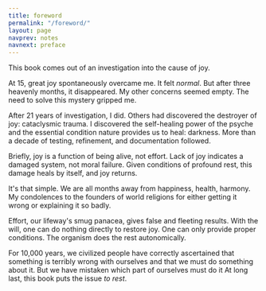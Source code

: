 ```yaml
---
title: foreword
permalink: "/foreword/"
layout: page
navprev: notes
navnext: preface
---
```


This book comes out of an investigation into the cause of joy. 

At 15, great joy spontaneously overcame me. It felt _normal_. But after three heavenly months, it disappeared. My other concerns seemed empty. The need to solve this mystery gripped me.

After 21 years of investigation, I did. Others had discovered the destroyer of joy: cataclysmic trauma. I discovered the self-healing power of the psyche and the essential condition nature provides us to heal: darkness. More than a decade of testing, refinement, and documentation followed.

Briefly, joy is a function of being alive, not effort. Lack of joy indicates a damaged system, not moral failure. Given conditions of profound rest, this damage heals by itself, and joy returns. 

It's that simple. We are all months away from happiness, health, harmony. My condolences to the founders of world religions for either getting it wrong or explaining it so badly.

Effort, our lifeway's smug panacea, gives false and fleeting results. With the will, one can do nothing directly to restore joy. One can only provide proper conditions. The organism does the rest autonomically.

For 10,000 years, we civilized people have correctly ascertained that something is terribly wrong with ourselves and that we must do something about it. But we have mistaken which part of ourselves must do it At long last, this book puts the issue _to rest_.


 
